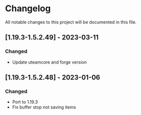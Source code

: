 # Changelog
All notable changes to this project will be documented in this file.

## [1.19.3-1.5.2.49] - 2023-03-11
### Changed
 - Update uteamcore and forge version

## [1.19.3-1.5.2.48] - 2023-01-06
### Changed
 - Port to 1.19.3
 - Fix buffer stop not saving items